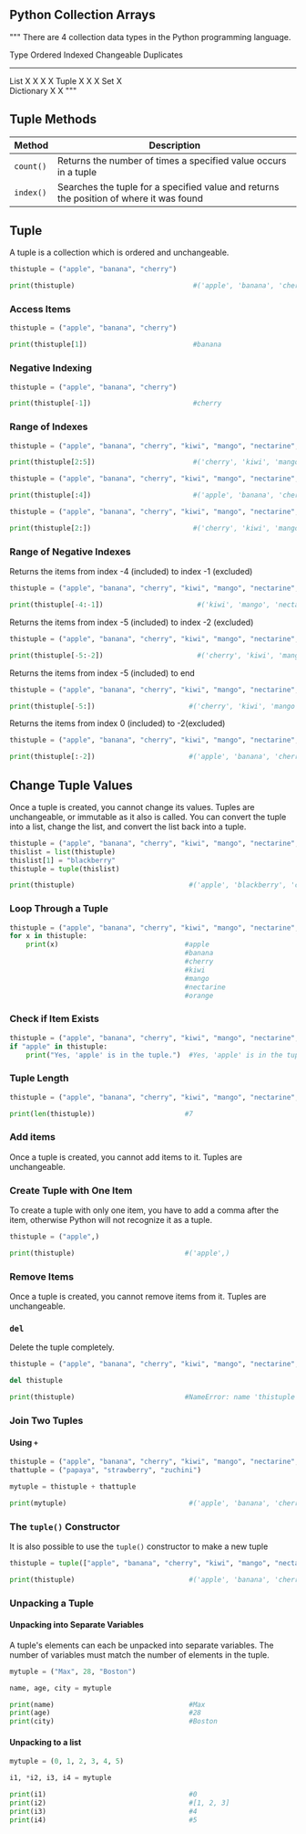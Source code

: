
## Python Collection Arrays
"""
There are 4 collection data types in the Python programming language.

Type         Ordered  Indexed  Changeable  Duplicates
-----------  -------  -------  ----------  ----------                 
List         X        X        X           X
Tuple        X        X                    X
Set                            X   
Dictionary            X        X
"""

## Tuple Methods

| Method | Description |
| ------ | ----------- |
| `count()` |  Returns the number of times a specified value occurs in a tuple |
| `index()` |  Searches the tuple for a specified value and returns the position of where it was found |

## Tuple
A tuple is a collection which is ordered and unchangeable.

```python
thistuple = ("apple", "banana", "cherry")

print(thistuple)                             #('apple', 'banana', 'cherry')
```

### Access Items

```python
thistuple = ("apple", "banana", "cherry")

print(thistuple[1])                          #banana
```

### Negative Indexing

```python
thistuple = ("apple", "banana", "cherry")

print(thistuple[-1])                         #cherry
```

### Range of Indexes

```python
thistuple = ("apple", "banana", "cherry", "kiwi", "mango", "nectarine", "orange")

print(thistuple[2:5])                        #('cherry', 'kiwi', 'mango')
```

```python
thistuple = ("apple", "banana", "cherry", "kiwi", "mango", "nectarine", "orange")

print(thistuple[:4])                         #('apple', 'banana', 'cherry', 'kiwi')
```

```python
thistuple = ("apple", "banana", "cherry", "kiwi", "mango", "nectarine", "orange")

print(thistuple[2:])                         #('cherry', 'kiwi', 'mango', 'nectarine', 'orange')
```

### Range of Negative Indexes
Returns the items from index -4 (included) to index -1 (excluded)

```python
thistuple = ("apple", "banana", "cherry", "kiwi", "mango", "nectarine", "orange")

print(thistuple[-4:-1])                       #('kiwi', 'mango', 'nectarine')
```

Returns the items from index -5 (included) to index -2 (excluded)

```python
thistuple = ("apple", "banana", "cherry", "kiwi", "mango", "nectarine", "orange")

print(thistuple[-5:-2])                       #('cherry', 'kiwi', 'mango')
```

Returns the items from index -5 (included) to end

```python
thistuple = ("apple", "banana", "cherry", "kiwi", "mango", "nectarine", "orange")

print(thistuple[-5:])                       #('cherry', 'kiwi', 'mango', 'nectarine', 'orange')
```

Returns the items from index 0 (included) to -2(excluded)

```python
thistuple = ("apple", "banana", "cherry", "kiwi", "mango", "nectarine", "orange")

print(thistuple[:-2])                       #('apple', 'banana', 'cherry', 'kiwi', 'mango')
```

## Change Tuple Values
Once a tuple is created, you cannot change its values. Tuples are unchangeable, or immutable as it also is called.
You can convert the tuple into a list, change the list, and convert the list back into a tuple.

```python
thistuple = ("apple", "banana", "cherry", "kiwi", "mango", "nectarine", "orange")
thislist = list(thistuple)
thislist[1] = "blackberry"
thistuple = tuple(thislist)

print(thistuple)                            #('apple', 'blackberry', 'cherry', 'kiwi', 'mango', 'nectarine', 'orange')
```

### Loop Through a Tuple

```python
thistuple = ("apple", "banana", "cherry", "kiwi", "mango", "nectarine", "orange")
for x in thistuple:
    print(x)                               #apple
                                           #banana
                                           #cherry
                                           #kiwi
                                           #mango
                                           #nectarine
                                           #orange
```

### Check if Item Exists

```python
thistuple = ("apple", "banana", "cherry", "kiwi", "mango", "nectarine", "orange")
if "apple" in thistuple:
    print("Yes, 'apple' is in the tuple.")  #Yes, 'apple' is in the tuple.
```

### Tuple Length

```python
thistuple = ("apple", "banana", "cherry", "kiwi", "mango", "nectarine", "orange")

print(len(thistuple))                      #7
```

### Add items
Once a tuple is created, you cannot add items to it. Tuples are unchangeable.

### Create Tuple with One Item
To create a tuple with only one item, you have to add a comma after the item, otherwise Python will not recognize it as a tuple.

```python
thistuple = ("apple",)

print(thistuple)                           #('apple',)
```

### Remove Items
Once a tuple is created, you cannot remove items from it. Tuples are unchangeable.

### `del`
Delete the tuple completely.

```python
thistuple = ("apple", "banana", "cherry", "kiwi", "mango", "nectarine", "orange")

del thistuple

print(thistuple)                           #NameError: name 'thistuple' is not defined
```

### Join Two Tuples

#### Using `+`

```python
thistuple = ("apple", "banana", "cherry", "kiwi", "mango", "nectarine", "orange")
thattuple = ("papaya", "strawberry", "zuchini")

mytuple = thistuple + thattuple     

print(mytuple)                              #('apple', 'banana', 'cherry', 'kiwi', 'mango', 'nectarine', 'orange', 'papaya', 'strawberry', 'zuchini')
```

### The `tuple()` Constructor
It is also possible to use the `tuple()` constructor to make a new tuple

```python
thistuple = tuple(["apple", "banana", "cherry", "kiwi", "mango", "nectarine", "orange"])

print(thistuple)                            #('apple', 'banana', 'cherry', 'kiwi', 'mango', 'nectarine', 'orange')
```

### Unpacking a Tuple

#### Unpacking into Separate Variables
A tuple's elements can each be unpacked into separate variables.
The number of variables must match the number of elements in the tuple.

```python
mytuple = ("Max", 28, "Boston")

name, age, city = mytuple

print(name)                                 #Max
print(age)                                  #28        
print(city)                                 #Boston
```

#### Unpacking to a list

```python
mytuple = (0, 1, 2, 3, 4, 5)

i1, *i2, i3, i4 = mytuple

print(i1)                                   #0
print(i2)                                   #[1, 2, 3]
print(i3)                                   #4
print(i4)                                   #5
```
